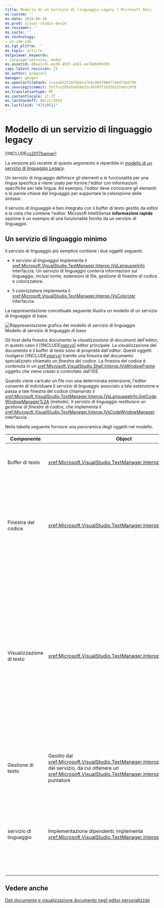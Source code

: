 ```yaml
---
title: Modello di un servizio di linguaggio Legacy | Microsoft Docs
ms.custom: ''
ms.date: 2018-06-30
ms.prod: visual-studio-dev14
ms.reviewer: ''
ms.suite: ''
ms.technology:
- vs-ide-sdk
ms.tgt_pltfrm: ''
ms.topic: article
helpviewer_keywords:
- language services, model
ms.assetid: d8ae1c0c-ee3d-4937-a581-ee78d0499793
caps.latest.revision: 21
ms.author: gregvanl
manager: ghogen
ms.openlocfilehash: 1ccea832f1979601a764c0b979b0f7d4d72bd796
ms.sourcegitcommit: 55f7ce2d5d2e458e35c45787f1935b237ee5c9f8
ms.translationtype: MT
ms.contentlocale: it-IT
ms.lasthandoff: 08/22/2018
ms.locfileid: "47519511"
---
```

# <a name="model-of-a-legacy-language-service"></a>Modello di un servizio di linguaggio legacy
[!INCLUDE[vs2017banner](../../includes/vs2017banner.md)]

La versione più recente di questo argomento è reperibile in [modello di un servizio di linguaggio Legacy](https://docs.microsoft.com/visualstudio/extensibility/internals/model-of-a-legacy-language-service).  
  
Un servizio di linguaggio definisce gli elementi e le funzionalità per una lingua specifica e viene usato per fornire l'editor con informazioni specifiche per tale lingua. Ad esempio, l'editor deve conoscere gli elementi e le parole chiave del linguaggio per supportare la colorazione della sintassi.  
  
 Il servizio di linguaggio è ben integrata con il buffer di testo gestito da editor e la vista che contiene l'editor. Microsoft IntelliSense **informazioni rapide** opzione è un esempio di una funzionalità fornita da un servizio di linguaggio.  
  
## <a name="a-minimal-language-service"></a>Un servizio di linguaggio minimo  
 Il servizio di linguaggio più semplice contiene i due oggetti seguenti:  
  
-   Il *servizio di linguaggio* implementa il <xref:Microsoft.VisualStudio.TextManager.Interop.IVsLanguageInfo> interfaccia. Un servizio di linguaggio conterrà informazioni sul linguaggio, inclusi nome, estensioni di file, gestione di finestre di codice e colorizzatore.  
  
-   Il *colorizzatore* implementa il <xref:Microsoft.VisualStudio.TextManager.Interop.IVsColorizer> interfaccia.  
  
 La rappresentazione concettuale seguente illustra un modello di un servizio di linguaggio di base.  
  
 ![Rappresentazione grafica del modello di servizio di linguaggio](../../extensibility/media/vslanguageservicemodel.gif "vsLanguageServiceModel")  
Modello di servizio di linguaggio di base  
  
 Gli host della finestra documento la *visualizzazione di documenti* dell'editor, in questo caso il [!INCLUDE[vsprvs](../../includes/vsprvs-md.md)] editor principale. La visualizzazione del documento e il buffer di testo sono di proprietà dall'editor. Questi oggetti rivolgersi [!INCLUDE[vsprvs](../../includes/vsprvs-md.md)] tramite una finestra del documento specializzato chiamato un *finestra del codice*. La finestra del codice è contenuta in un <xref:Microsoft.VisualStudio.Shell.Interop.IVsWindowFrame> oggetto che viene creato e controllato dall'IDE.  
  
 Quando viene caricato un file con una determinata estensione, l'editor consente di individuare il servizio di linguaggio associato a tale estensione e passa a tale finestra del codice chiamando il <xref:Microsoft.VisualStudio.TextManager.Interop.IVsLanguageInfo.GetCodeWindowManager%2A> (metodo). Il servizio di linguaggio restituisce un *gestione di finestre di codice*, che implementa il <xref:Microsoft.VisualStudio.TextManager.Interop.IVsCodeWindowManager> interfaccia.  
  
 Nella tabella seguente fornisce una panoramica degli oggetti nel modello.  
  
|Componente|Object|Funzione|  
|---------------|------------|--------------|  
|Buffer di testo|<xref:Microsoft.VisualStudio.TextManager.Interop.VsTextBuffer>|Un flusso di testo Unicode di lettura/scrittura. È possibile che il testo da utilizzare altre codifiche.|  
|Finestra del codice|<xref:Microsoft.VisualStudio.TextManager.Interop.VsCodeWindow>|Una finestra del documento che contiene uno o più visualizzazioni di testo. Quando si [!INCLUDE[vsprvs](../../includes/vsprvs-md.md)] è in modalità interfaccia a documenti multipli (MDI), la finestra del codice è un figlio MDI.|  
|Visualizzazione di testo|<xref:Microsoft.VisualStudio.TextManager.Interop.VsTextView>|Una finestra che consente all'utente di esplorare e visualizzare il testo usando la tastiera e mouse. Una visualizzazione di testo viene visualizzato dall'utente come editor. È possibile usare le visualizzazioni di testo nelle finestre dell'editor comune, la finestra di Output e finestra controllo immediato. Inoltre, è possibile configurare uno o più visualizzazioni di testo all'interno di una finestra del codice.|  
|Gestione di testo|Gestito dal <xref:Microsoft.VisualStudio.TextManager.Interop.SVsTextManager> del servizio, da cui ottenere un <xref:Microsoft.VisualStudio.TextManager.Interop.IVsTextManager> puntatore|Un componente che gestisce informazioni comuni condivise da tutti i componenti descritti in precedenza.|  
|servizio di linguaggio|Implementazione dipendenti; implementa <xref:Microsoft.VisualStudio.TextManager.Interop.IVsLanguageInfo>|Un oggetto che fornisce l'editor con informazioni specifiche del linguaggio, ad esempio l'evidenziazione della sintassi, completamento delle istruzioni e corrispondenza delle parentesi graffe.|  
  
## <a name="see-also"></a>Vedere anche  
 [Dati documento e visualizzazione documento negli editor personalizzati](../../extensibility/document-data-and-document-view-in-custom-editors.md)

